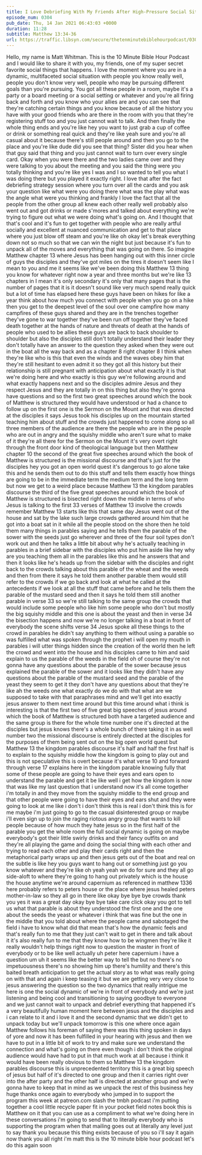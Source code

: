 ```yaml
---
title: I Love Debriefing With My Friends After High-Pressure Social Situations
episode_num: 0304
pub_date: Thu, 14 Jan 2021 06:43:03 +0000
duration: 11:28
subtitle: Matthew 13:34-36
url: https://traffic.libsyn.com/secure/thetenminutebiblehourpodcast/0304_-_I_Love_Debriefing_With_Friends_After_High-Pressure_Social_Situations.mp3
---
```


 Hello, my name is Matt Whitman. This is the 10 Minute Bible Hour Podcast and I would like to share it with you, my friends, one of my super secret favorite social things that happens. I love the moment where you are in a dynamic, multifaceted social situation with people you know really well, people you don't know very well, people who may be pursuing different goals than you're pursuing. You got all these people in a room, maybe it's a party or a board meeting or a social setting or whatever and you're all firing back and forth and you know who your allies are and you can see that they're catching certain things and you know because of all the history you have with your good friends who are there in the room with you that they're registering stuff too and you just cannot wait to talk. And then finally the whole thing ends and you're like hey you want to just grab a cup of coffee or drink or something real quick and they're like yeah sure and you're all casual about it because there's still people around and then you go to the place and you're like dude did you see that thing? Sister did you hear when that guy said that thing and you just cannot wait to turn over every single card. Okay when you were there and the two ladies came over and they were talking to you about the meeting and you said the thing were you totally thinking and you're like yes I was and I so wanted to tell you what I was doing there but you played it exactly right. I love that after the fact debriefing strategy session where you turn over all the cards and you ask your question like what were you doing there what was the play what was the angle what were you thinking and frankly I love the fact that all the people from the other group all knew each other really well probably also went out and got drinks or made s'mores and talked about everything we're trying to figure out what we were doing what's going on. And I thought that that's cool and it's fun to get together with people who are really artful socially and excellent at nuanced communication and get to that place where you just blow off steam and you're like oh okay let's break everything down not so much so that we can win the night but just because it's fun to unpack all of the moves and everything that was going on there. So imagine Matthew chapter 13 where Jesus has been hanging out with this inner circle of guys the disciples and they've got miles on the tires it doesn't seem like I mean to you and me it seems like we've been doing this Matthew 13 thing you know for whatever right now a year and three months but we're like 13 chapters in I mean it's only secondary it's only that many pages that is the number of pages that it is it doesn't sound like very much spend really quick but a lot of time has elapsed here these guys have been on hikes for like a year think about how much you connect with people when you go on a hike then you get to the deepest level of the soul over one campfire how many campfires of these guys shared and they are in the trenches together they've gone to war together they've been run off together they've faced death together at the hands of nature and threats of death at the hands of people who used to be allies these guys are back to back shoulder to shoulder but also the disciples still don't totally understand their leader they don't totally have an answer to the question they asked when they were out in the boat all the way back and as a chapter 8 right chapter 8 I think when they're like who is this that even the winds and the waves obey him that they're still hesitant to even admit it so they got all this history but their relationship is still pregnant with anticipation about what exactly it is that we're doing here and who exactly is this guy we're following around and what exactly happens next and so the disciples admire Jesus and they respect Jesus and they are totally in on this thing but also they're gonna have questions and so the first two great speeches around which the book of Matthew is structured they would have understood or had a chance to follow up on the first one is the Sermon on the Mount and that was directed at the disciples it says Jesus took his disciples up on the mountain started teaching him about stuff and the crowds just happened to come along so all three members of the audience are there the people who are in the people who are out in angry and the squishy middle who aren't sure what to make of it they're all there for the Sermon on the Mount it's very overt right through the front door kind of theological language but then Matthew chapter 10 the second of the great five speeches around which the book of Matthew is structured is the missional discourse and that's just for the disciples hey you got an open world quest it's dangerous to go alone take this and he sends them out to do this stuff and tells them exactly how things are going to be in the immediate term the medium term and the long term but now we get to a weird place because Matthew 13 the kingdom parables discourse the third of the five great speeches around which the book of Matthew is structured is bisected right down the middle in terms of who Jesus is talking to the first 33 verses of Matthew 13 involve the crowds remember Matthew 13 starts like this that same day Jesus went out of the house and sat by the lake such large crowds gathered around him that he got into a boat sat in it while all the people stood on the shore then he told them many things in parables saying and he tells them the parable of the sower with the seeds just go wherever and three of the four soil types don't work out and then he talks a little bit about why he's actually teaching in parables in a brief sidebar with the disciples who put him aside like hey why are you teaching them all in the parables like this and he answers that and then it looks like he's heads up from the sidebar with the disciples and right back to the crowds talking about this parable of the wheat and the weeds and then from there it says he told them another parable them would still refer to the crowds if we go back and look at what he called at the antecedents if we look at all the stuff that came before and he tells them the parable of the mustard seed and then it says he told them still another parable in verse 33 so we're still talking to the same group the crowds that would include some people who like him some people who don't but mostly the big squishy middle and this one is about the yeast and then in verse 34 the bisection happens and now we're no longer talking in a boat in front of everybody the scene shifts verse 34 Jesus spoke all these things to the crowd in parables he didn't say anything to them without using a parable so was fulfilled what was spoken through the prophet i will open my mouth in parables i will utter things hidden since the creation of the world then he left the crowd and went into the house and his disciples came to him and said explain to us the parable of the weeds in the field oh of course they're not gonna have any questions about the parable of the sower because jesus explained the parable of the sower and it looks like they didn't have any questions about the parable of the mustard seed and the parable of the yeast they seem to get it they don't have any questions about that they're like ah the weeds one what exactly do we do with that what are we supposed to take with that paraphrases mind and we'll get into exactly jesus answer to them next time around but this time around what i think is interesting is that the first two of five great big speeches of jesus around which the book of Matthew is structured both have a targeted audience and the same group is there for the whole time number one it's directed at the disciples but jesus knows there's a whole bunch of there taking it in as well number two the missional discourse is entirely directed at the disciples for the purposes of them being sent out on the big open world quest but Matthew 13 the kingdom parables discourse it's half and half the first half is to explain to the squishy middle how the kingdom is going to play out and this is not speculative this is overt because it's what verse 10 and forward through verse 17 explains here in the kingdom parable knowing fully that some of these people are going to have their eyes and ears open to understand the parable and get it be like well i get how the kingdom is now that was like my last question that i understand now it's all come together i'm totally in and they move from the squishy middle to the end group and that other people were going to have their eyes and ears shut and they were going to look at me like i don't i don't think this is real i don't think this is for me maybe i'm just going to go to the casual disinterested group or maybe i'll even sign up to join the raging riotous angry group that wants to kill people because of how much they hate jesus so in the first half of the parable you get the whole room the full social dynamic is going on maybe everybody's got their little swirly drinks and their fancy outfits on and they're all playing the game and doing the social thing with each other and trying to read each other and play their cards right and then the metaphorical party wraps up and then jesus gets out of the boat and real on the subtle is like hey you guys want to hang out or something just go you know whatever and they're like oh yeah yeah we do for sure and they all go side-aloft to where they're going to hang out privately which is the house the house anytime we're around capernium as referenced in matthew 1336 here probably refers to peters house or the place where jesus healed peters mother-in-law so they all go in there like okay bye bye bye crowds thank you yes it was a great day okay bye bye take care click okay you got to tell us what that parable is about they understood the first one and the one about the seeds the yeast or whatever i think that was fine but the one in the middle that you told about where the people came and sabotaged the field i have to know what did that mean that's how the dynamic feels and that's really fun to me that they just can't wait to get in there and talk about it it's also really fun to me that they know how to be wingmen they're like it really wouldn't help things right now to question the master in front of everybody or to be like well actually uh peter here capernium i have a question um uh it seems like the better way to tell the but no there's no impetuousness there's no showing him up there's humility and there's this baited breath anticipation to get the actual story as to what was really going on with that and again i keep teasing it but we are getting very very close to jesus answering the question so the two dynamics that really intrigue me here is one the social dynamic of we're in front of everybody and we're just listening and being cool and transitioning to saying goodbye to everyone and we just cannot wait to unpack and debrief everything that happened it's a very beautifully human moment here between jesus and the disciples and i can relate to it and i love it and the second dynamic that we didn't get to unpack today but we'll unpack tomorrow is this one where once again Matthew follows his foreman of saying there was this thing spoken in days of yore and now it has been fulfilled in your hearing with jesus and then we have to put in a little bit of work to try and make sure we understand the connection and what's going on there even though i don't think the original audience would have had to put in that much work at all because i think it would have been really obvious to them so Matthew 13 the kingdom parables discourse this is unprecedented territory this is a great big speech of jesus but half of it's directed to one group and then it carries right over into the after party and the other half is directed at another group and we're gonna have to keep that in mind as we unpack the rest of this business hey huge thanks once again to everybody who jumped in to support the program this week at patreon.com slash the tmbh podcast i'm putting together a cool little recycle paper fit in your pocket field notes book this is Matthew on it that you can use as a compliment to what we're doing here in these conversations i'm going to send that to literally everybody who is supporting the program when that mailing goes out at literally any level just to say thank you because this thing exists because of you so i'll say it again now thank you all right i'm matt this is the 10 minute bible hour podcast let's do this again soon